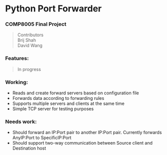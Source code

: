 # Python Port Forwarder
### COMP8005 Final Project   
>Contributors  
Brij Shah  
David Wang

### Features:
> In progress

### Working:
- Reads and create forward servers based on configuration file
- Forwards data according to forwarding rules
- Supports multiple servers and clients at the same time
- Simple TCP server for testing purposes

### Needs work:
- Should forward an IP:Port pair to another IP:Port pair. Currently forwards AnyIP:Port to SpecificIP:Port
- Should support two-way communication between Source client and Destination host
